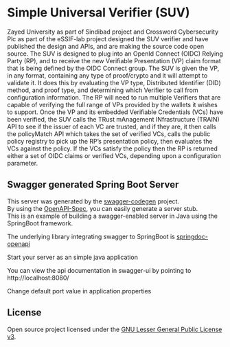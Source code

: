 # Simple Universal Verifier (SUV)
Zayed University as part of Sindibad project and Crossword Cybersecurity Plc as part of the eSSIF-lab project designed the SUV verifier and have published the design and APIs, and are making the source code open source. The SUV is designed to plug into an 
OpenId Connect (OIDC) Relying Party (RP), and to receive the new Verifiable Presentation (VP) claim 
format that is being defined by the OIDC Connect group. The SUV is given the VP, in any format, 
containing any type of proof/crypto and it will attempt to validate it. It does this by evaluating 
the VP type, Distributed Identifier (DID) method, and proof type, and determining which Verifier to 
call from configuration information. The RP will need to run multiple Verifiers that are capable of 
verifying the full range of VPs provided by the wallets it wishes to support. Once the VP and its 
embedded Verifiable Credentials (VCs) have been verified, the SUV calls the TRust mAnagement 
INfrastructure (TRAIN) API to see if the issuer of each VC are trusted, and if they are, it then 
calls the policyMatch API which takes the set of verified VCs, calls the public policy registry to 
pick up the RP’s presentation policy, then evaluates the VCs against the policy. If the VCs satisfy 
the policy then the RP is returned either a set of OIDC claims or verified VCs, depending upon a 
configuration parameter.

## Swagger generated Spring Boot Server
This server was generated by the [swagger-codegen](https://github.com/swagger-api/swagger-codegen) project.  
By using the [OpenAPI-Spec](https://github.com/swagger-api/swagger-core), you can easily generate a server stub.  
This is an example of building a swagger-enabled server in Java using the SpringBoot framework.

The underlying library integrating swagger to SpringBoot is [springdoc-openapi](https://github.com/springdoc/springdoc-openapi)

Start your server as an simple java application

You can view the api documentation in swagger-ui by pointing to  
http://localhost:8080/

Change default port value in application.properties

## License

Open source project licensed under the
[GNU Lesser General Public License v3](https://www.gnu.org/licenses/lgpl-3.0.txt).
